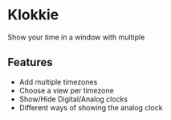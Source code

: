 # Klokkie

Show your time in a window with multiple 

## Features

- Add multiple timezones
- Choose a view per timezone
- Show/Hide Digital/Analog clocks
- Different ways of showing the analog clock
